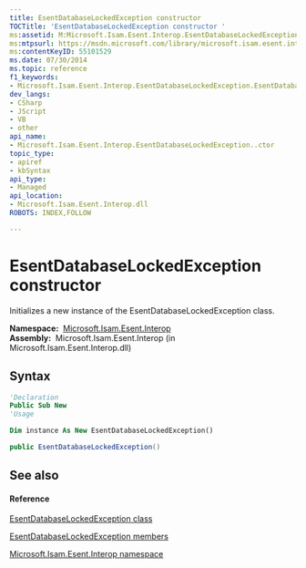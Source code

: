 ```yaml
---
title: EsentDatabaseLockedException constructor 
TOCTitle: 'EsentDatabaseLockedException constructor '
ms:assetid: M:Microsoft.Isam.Esent.Interop.EsentDatabaseLockedException.#ctor
ms:mtpsurl: https://msdn.microsoft.com/library/microsoft.isam.esent.interop.esentdatabaselockedexception.esentdatabaselockedexception(v=EXCHG.10)
ms:contentKeyID: 55101529
ms.date: 07/30/2014
ms.topic: reference
f1_keywords:
- Microsoft.Isam.Esent.Interop.EsentDatabaseLockedException.EsentDatabaseLockedException
dev_langs:
- CSharp
- JScript
- VB
- other
api_name: 
- Microsoft.Isam.Esent.Interop.EsentDatabaseLockedException..ctor
topic_type: 
- apiref
- kbSyntax
api_type: 
- Managed
api_location: 
- Microsoft.Isam.Esent.Interop.dll
ROBOTS: INDEX,FOLLOW

---
```


# EsentDatabaseLockedException constructor

Initializes a new instance of the EsentDatabaseLockedException class.

**Namespace:**  [Microsoft.Isam.Esent.Interop](hh596136\(v=exchg.10\).md)  
**Assembly:**  Microsoft.Isam.Esent.Interop (in Microsoft.Isam.Esent.Interop.dll)

## Syntax

``` vb
'Declaration
Public Sub New
'Usage

Dim instance As New EsentDatabaseLockedException()
```

``` csharp
public EsentDatabaseLockedException()
```

## See also

#### Reference

[EsentDatabaseLockedException class](dn334474\(v=exchg.10\).md)

[EsentDatabaseLockedException members](dn334355\(v=exchg.10\).md)

[Microsoft.Isam.Esent.Interop namespace](hh596136\(v=exchg.10\).md)

